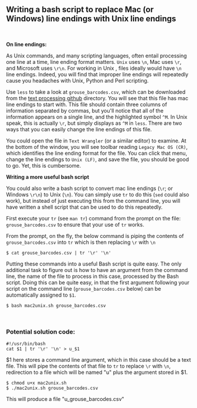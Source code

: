 ## Writing a bash script to replace Mac (or Windows) line endings with Unix line endings 
<p>&nbsp;</p>

**On line endings:**

As Unix commands, and many scripting languages, often entail processing one line at a time, line ending format  matters. `Unix` uses `\n`, Mac uses `\r`, and Microsoft uses `\r\n`. For working in Unix , files ideally would have `\n` line endings. Indeed, you will find that improper line endings will repeatedly cause you headaches with Unix, Python and Perl scripting. 

Use `less` to take a look at `grouse_barcodes.csv`, which can be downloaded from the [text processing github](https://github.com/tparchman/778_unix) directory. You will see that this file has mac line endings to start with. This file should contain three columns of information separated by commas, but you'll notice that all of the information appears on a single line, and the highlighted symbol `^M`. In Unix speak, this is actually `\r`, but simply displays as `^M` in `less`. There are two ways that you can easily change the line endings of this file.

You could open the file in `Text Wrangler` (or a similar editor) to examine. At the bottom of the window, you will see toolbar reading `Legacy Mac OS (CR)`, which identifies the line ending format for the file. You can click that menu, change the line endings to `Unix (LF)`, and save the file, you should be good to go. Yet, this is cumbersome. 

**Writing a more useful bash script**

You could also write a bash script to convert mac line endings (`\r`; or Windows `\r\n`) to Unix (`\n`).  You can simply use `tr`  to do this (`sed` could also work), but instead of just executing this from the command line, you will have written a shell script that can be used to do this repeatedly. 

First execute your `tr` (see `man tr`) command from the prompt on the file: `grouse_barcodes.csv` to ensure that your use of `tr`  works. 

From the prompt, on the fly, the below command is piping the contents of `grouse_barcodes.csv` into `tr` which is then replacing `\r` with `\n`

    $ cat grouse_barcodes.csv | tr '\r' '\n'

Putting these commands into a useful Bash script is quite easy. The only additional task to figure out is how to have an argument from the command line, the name of the file to process in this case, processed by the Bash script. Doing this can be quite easy, in that the first argument following your script on the command line (`grouse_barcodes.csv` below) can be automatically assigned to `$1`.

    $ bash mac2unix.sh grouse_barcodes.csv
<p>&nbsp;</p>

### Potential solution code:


    #!/usr/bin/bash
    cat $1 | tr '\r' '\n' > u_$1

$1 here stores a command line argument, which in this case should be a text file. This will pipe the contents of that file to `tr` to replace `\r` with `\n`, redirection to a file which will be named "u" plus the argument stored in $1.

    $ chmod u+x mac2unix.sh
    $ ./mac2unix.sh grouse_barcodes.csv

This will produce a file "u_grouse_barcodes.csv"
